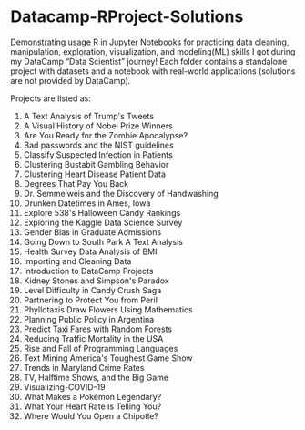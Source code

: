 # Datacamp-RProject-Solutions
Demonstrating usage R in Jupyter Notebooks for practicing data cleaning, manipulation, exploration, visualization, and modeling(ML) skills I got during my DataCamp “Data Scientist” journey! Each folder contains a standalone project with datasets and a notebook with real-world applications (solutions are not provided by DataCamp). 


Projects are listed as:
1. A Text Analysis of Trump's Tweets 
2. A Visual History of Nobel Prize Winners
3. Are You Ready for the Zombie Apocalypse? 
4. Bad passwords and the NIST guidelines
5. Classify Suspected Infection in Patients 
6. Clustering Bustabit Gambling Behavior 
7. Clustering Heart Disease Patient Data 
8. Degrees That Pay You Back
9. Dr. Semmelweis and the Discovery of Handwashing
10. Drunken Datetimes in Ames, Iowa
11. Explore 538's Halloween Candy Rankings
12. Exploring the Kaggle Data Science Survey
13. Gender Bias in Graduate Admissions
14. Going Down to South Park A Text Analysis
15. Health Survey Data Analysis of BMI
16. Importing and Cleaning Data
17. Introduction to DataCamp Projects
18. Kidney Stones and Simpson's Paradox 
19. Level Difficulty in Candy Crush Saga
20. Partnering to Protect You from Peril
21. Phyllotaxis Draw Flowers Using Mathematics
22. Planning Public Policy in Argentina
23. Predict Taxi Fares with Random Forests
24. Reducing Traffic Mortality in the USA
25. Rise and Fall of Programming Languages
26. Text Mining America's Toughest Game Show
27. Trends in Maryland Crime Rates
28. TV, Halftime Shows, and the Big Game
29. Visualizing-COVID-19
30. What Makes a Pokémon Legendary? 
31. What Your Heart Rate Is Telling You? 
32. Where Would You Open a Chipotle? 

